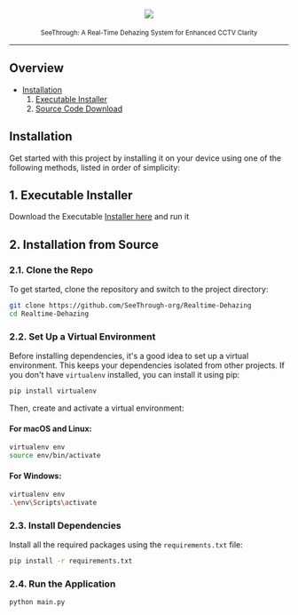 <h1 align="center"><img src="https://capsule-render.vercel.app/api?type=waving&height=300&color=gradient&text=SeeThrough&textBg=false&reversal=false&animation=fadeIn&desc=See%20Clearly,%20Act%20Swiftly&descAlign=49&descAlignY=62"></h1>
<p align="center"><sup>SeeThrough: A Real-Time Dehazing System for Enhanced CCTV Clarity</sup></p>


***

## Overview

*   [Installation](#installation)
    1.  [Executable Installer](#installation)
    2.  [Source Code Download](#installation)


## Installation
Get started with this project by installing it on your device using one of the following methods, listed in order of simplicity:

## 1.  Executable Installer

Download the Executable [Installer here](https://github.com/SeeThrough-org/Realtime-Dehazing/releases/) and run it

## 2. Installation from Source

### 2.1. Clone the Repo
To get started, clone the repository and switch to the project directory:
```sh
git clone https://github.com/SeeThrough-org/Realtime-Dehazing
cd Realtime-Dehazing
```

### 2.2. Set Up a Virtual Environment 
Before installing dependencies, it's a good idea to set up a virtual environment. This keeps your dependencies isolated from other projects. If you don't have `virtualenv` installed, you can install it using pip:

```sh
pip install virtualenv
```

Then, create and activate a virtual environment:

#### For macOS and Linux:
```sh
virtualenv env
source env/bin/activate
```

#### For Windows:
```sh
virtualenv env
.\env\Scripts\activate
```

### 2.3. Install Dependencies
Install all the required packages using the `requirements.txt` file:

```sh
pip install -r requirements.txt
```

### 2.4. Run the Application


```sh
python main.py
```

